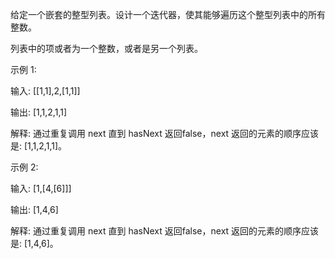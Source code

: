 给定一个嵌套的整型列表。设计一个迭代器，使其能够遍历这个整型列表中的所有整数。

列表中的项或者为一个整数，或者是另一个列表。

示例 1:

输入: [[1,1],2,[1,1]]

输出: [1,1,2,1,1]

解释: 通过重复调用 next 直到 hasNext 返回false，next 返回的元素的顺序应该是: [1,1,2,1,1]。

示例 2:

输入: [1,[4,[6]]]

输出: [1,4,6]

解释: 通过重复调用 next 直到 hasNext 返回false，next 返回的元素的顺序应该是: [1,4,6]。
